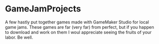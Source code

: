# GameJamProjects
A few hastly put together games made with GameMaker Studio for local game jams. These games are far (very far) from perfect, but if you happen to download and work on them I woul appreciate seeing the fruits of your labor. Be well.
